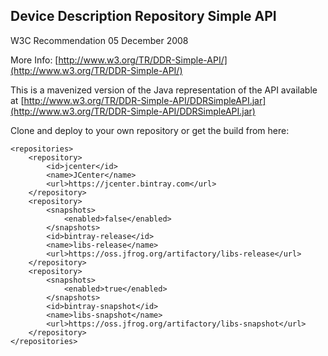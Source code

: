 ## Device Description Repository Simple API
W3C Recommendation 05 December 2008

More Info: [http://www.w3.org/TR/DDR-Simple-API/](http://www.w3.org/TR/DDR-Simple-API/)

This is a mavenized version of the Java representation of the API available at [http://www.w3.org/TR/DDR-Simple-API/DDRSimpleAPI.jar](http://www.w3.org/TR/DDR-Simple-API/DDRSimpleAPI.jar)

Clone and deploy to your own repository or get the build from here:

	<repositories>
		<repository>
			<id>jcenter</id>
			<name>JCenter</name>
			<url>https://jcenter.bintray.com</url>
		</repository>
		<repository>
			<snapshots>
				<enabled>false</enabled>
			</snapshots>
			<id>bintray-release</id>
			<name>libs-release</name>
			<url>https://oss.jfrog.org/artifactory/libs-release</url>
		</repository>
		<repository>
			<snapshots>
				<enabled>true</enabled>
			</snapshots>
			<id>bintray-snapshot</id>
			<name>libs-snapshot</name>
			<url>https://oss.jfrog.org/artifactory/libs-snapshot</url>
		</repository>
	</repositories>